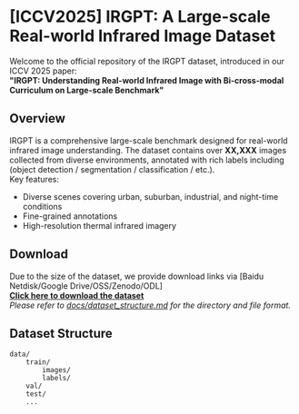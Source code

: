 # [ICCV2025] IRGPT: A Large-scale Real-world Infrared Image Dataset

Welcome to the official repository of the IRGPT dataset, introduced in our ICCV 2025 paper:  
**"IRGPT: Understanding Real-world Infrared Image with Bi-cross-modal Curriculum on Large-scale Benchmark"**

## Overview

IRGPT is a comprehensive large-scale benchmark designed for real-world infrared image understanding. The dataset contains over **XX,XXX** images collected from diverse environments, annotated with rich labels including (object detection / segmentation / classification / etc.).  
Key features:
- Diverse scenes covering urban, suburban, industrial, and night-time conditions
- Fine-grained annotations
- High-resolution thermal infrared imagery

## Download

Due to the size of the dataset, we provide download links via [Baidu Netdisk/Google Drive/OSS/Zenodo/ODL]  
[**Click here to download the dataset**](LINK_HERE)  
*Please refer to [docs/dataset_structure.md](docs/dataset_structure.md) for the directory and file format.*

## Dataset Structure

```text
data/
    train/
        images/
        labels/
    val/
    test/
    ...
